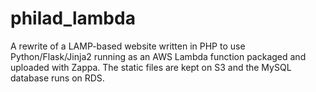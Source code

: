 # philad_lambda

A rewrite of a LAMP-based website written in PHP to use Python/Flask/Jinja2 running as an AWS Lambda function packaged and uploaded with Zappa. The static files are kept on S3 and the MySQL database runs on RDS.